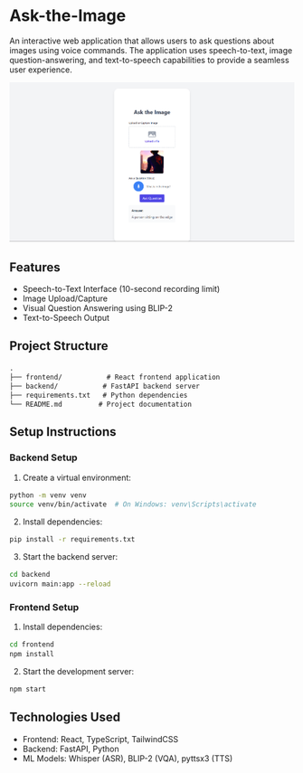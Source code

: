 # Ask-the-Image

An interactive web application that allows users to ask questions about images using voice commands. The application uses speech-to-text, image question-answering, and text-to-speech capabilities to provide a seamless user experience.

![image](imgs/image.png)

## Features

- Speech-to-Text Interface (10-second recording limit)
- Image Upload/Capture
- Visual Question Answering using BLIP-2
- Text-to-Speech Output

## Project Structure

```
.
├── frontend/           # React frontend application
├── backend/           # FastAPI backend server
├── requirements.txt   # Python dependencies
└── README.md         # Project documentation
```

## Setup Instructions

### Backend Setup

1. Create a virtual environment:
```bash
python -m venv venv
source venv/bin/activate  # On Windows: venv\Scripts\activate
```

2. Install dependencies:
```bash
pip install -r requirements.txt
```

3. Start the backend server:
```bash
cd backend
uvicorn main:app --reload
```

### Frontend Setup

1. Install dependencies:
```bash
cd frontend
npm install
```

2. Start the development server:
```bash
npm start
```

## Technologies Used

- Frontend: React, TypeScript, TailwindCSS
- Backend: FastAPI, Python
- ML Models: Whisper (ASR), BLIP-2 (VQA), pyttsx3 (TTS) 